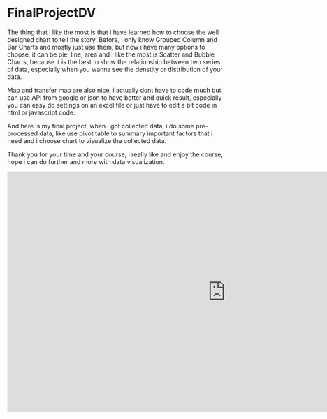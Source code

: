 # FinalProjectDV

The thing that i like the most is that i have learned how to choose the well designed chart to tell the story. Before, i only know Grouped Column and Bar Charts and mostly just use them, but now i have many options to choose, it can be pie, line, area and i like the most is Scatter and Bubble Charts, because it is the best to show the relationship between two series of data, especially when you wanna see the denstity or distribution of your data.

Map and transfer map are also nice, i actually dont have to code much but can use API from google or json to have better and quick result, especially you can easy do settings on an excel file or just have to edit a bit code in html or javascript code.

And here is my final project, when i got collected data, i do some pre-processed data, like use pivot table to summary important factors that i need and i choose chart to visualize the collected data.

Thank you for your time and your course, i really like and enjoy the course, hope i can do further and more with data visualization.



<iframe width="997" height="551" seamless frameborder="0" scrolling="no" src=https://docs.google.com/spreadsheets/d/1knJ6dyOuf5aDLc0MB4Ezs7OAPP-KYDuWkB6Su0Ywz0U/pubchart?oid=472609417&amp;format=interactive></iframe>

